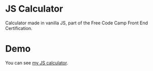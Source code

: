 # JS Calculator

Calculator made in vanilla JS, part of the Free Code Camp Front End Certification.

# Demo

You can see [my JS calculator](http://calculator.lemaitre-creation.fr/).